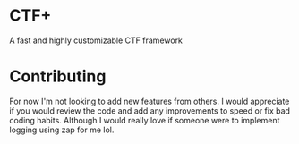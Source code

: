 # CTF+
A fast and highly customizable CTF framework

# Contributing
For now I'm not looking to add new features from others. I would appreciate if you would review the code and add any improvements to speed or fix bad coding habits. Although I would really love if someone were to implement logging using zap for me lol.
